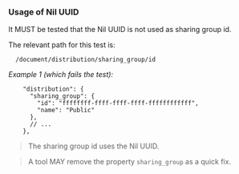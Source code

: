 ### Usage of Nil UUID

It MUST be tested that the Nil UUID is not used as sharing group id.

The relevant path for this test is:

```
  /document/distribution/sharing_group/id
```

*Example 1 (which fails the test):*

```
    "distribution": {
      "sharing_group": {
        "id": "ffffffff-ffff-ffff-ffff-ffffffffffff",
        "name": "Public"
      },
      // ...
    },
```

> The sharing group id uses the Nil UUID.

> A tool MAY remove the property `sharing_group` as a quick fix.

